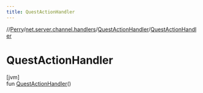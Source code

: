 ```yaml
---
title: QuestActionHandler
---
```

//[Perry](../../../index.html)/[net.server.channel.handlers](../index.html)/[QuestActionHandler](index.html)/[QuestActionHandler](-quest-action-handler.html)



# QuestActionHandler



[jvm]\
fun [QuestActionHandler](-quest-action-handler.html)()




